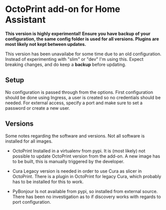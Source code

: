 # OctoPrint add-on for Home Assistant

**This version is highly experimental!**
**Ensure you have backup of your configuration, the same config folder is used for all versions. Plugins are most likely not kept between updates.**

This version has been unavailabe for some time due to an old configuration. Instead of experimenting with "slim" or "dev" I'm using this. Expect breaking changes, and do keep a **backup** before updating.

## Setup

No configuration is passed through from the options.
First configuration should be done using Ingress, a user is created so no credentials should be needed.
For external access, specify a port and make sure to set a password or create a new user.

## Versions

Some notes regarding the software and versions.
Not all software is installed for all images.

- OctoPrint
Installed in a virtualenv from pypi. It is (most likely) not possible to update OctoPrint version from the add-on. A new image has to be built, this is manually triggered by the developer.

- Cura
Legacy version is needed in order to use Cura as slicer in OctoPrint. There is a plugin in OctoPrint for legacy Cura, which probably has to be installed for this to work.

- PyBonjour
Is not available from pypi, so installed from external source. There has been no investigation as to if discovery works with regards to port configuration.
